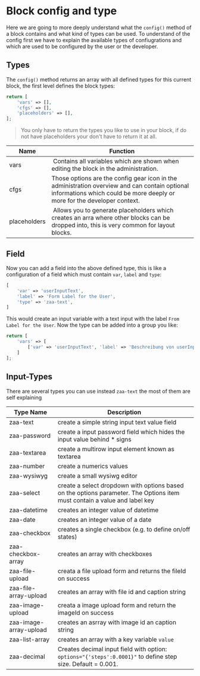 Block config and type
=============================
Here we are going to more deeply understand what the `config()` method of a block contains and what kind of types can be used. To understand of the config first we have to explain the available types of confiugrations and which are used to be configured by the user or the developer.

Types
-----
The `config()` method returns an array with all defined types for this current block, the first level defines the block types:

```php
return [
    'vars' => [],
    'cfgs' => [],
    'placeholders' => [],
];
```

> You only have to return the types you like to use in your block, if do not have placeholders your don't have to return it at all.

| Name | Function
| ---- | --------
| vars | Contains all variables which are shown when editing the block in the administration.
| cfgs | Those options are the config gear icon in the administration overview and can contain optional informations which could be more deeply or more for the developer context.
| placeholders | Allows you to generate placeholders which creates an arra where other blocks can be dropped into, this is very common for layout blocks.

Field
-------------

Now you can add a field into the above defined type, this is like a configuration of a field which must contain `var`, `label` and `type`:

```php
[
    'var' => 'userInputText',
    'label' => 'Form Label for the User',
    'type' => 'zaa-text',
] 
```

This would create an input variable with a text input with the label `From Label for the User`. Now the type can be added into a group you like:

```php
return [
    'vars' => [
        ['var' => 'userInputText', 'label' => 'Beschreibung von userInputText', 'type' => 'zaa-text']
    ]
];
```

Input-Types
------------------

There are several types you can use instead `zaa-text` the most of them are self explaining

| Type Name             | Description
| --------------------- | -----------
| zaa-text      | create a simple string input text value field
| zaa-password  | create a input password field which hides the input value behind * signs
| zaa-textarea          | create a multirow input element known as textarea
| zaa-number | create a numerics values
| zaa-wysiwyg | create a small wysiwg editor
| zaa-select        | create a select dropdown with options based on the options parameter. The Options item must contain a value and label key
| zaa-datetime | creates an integer value of datetime
| zaa-date | creates an integer value of a date
| zaa-checkbox | creates a single checkbox (e.g. to define on/off states)
| zaa-checkbox-array | creates an array with checkboxes
| zaa-file-upload       | creata a file upload form and returns the fileId on success
| zaa-file-array-upload | creates an array with file id and caption string
| zaa-image-upload      | creata a image upload form and return the imageId on success
| zaa-image-array-upload | creates an asrray with image id an caption string
| zaa-list-array | creates an array with a key variable `value`
| zaa-decimal           | Creates decimal input field with option: `options="{'steps':0.0001}"` to define step size. Default = 0.001.

